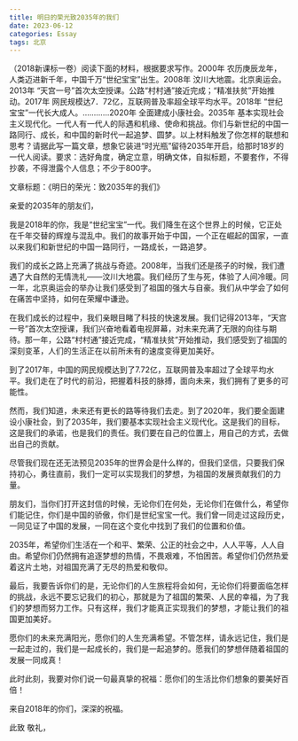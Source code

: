 ```yaml
---
title: 明日的荣光致2035年的我们
date: 2023-06-12
categories: Essay
tags: 北京
---
```




 （2018新课标一卷）阅读下面的材料，根据要求写作。2000年  农历庚辰龙年，人类迈进新千年，中国千万“世纪宝宝”出生。2008年  汶川大地震。北京奥运会。2013年  “天宫一号”首次太空授课。公路“村村通”接近完成；“精准扶贫”开始推动。2017年  网民规模达7．72亿，互联网普及率超全球平均水平。2018年  “世纪宝宝”一代长大成人。…………2020年  全面建成小康社会。2035年  基本实现社会主义现代化。一代人有一代人的际遇和机缘、使命和挑战。你们与新世纪的中国一路同行、成长，和中国的新时代一起追梦、圆梦。以上材料触发了你怎样的联想和思考？请据此写一篇文章，想象它装进“时光瓶”留待2035年开启，给那时18岁的一代人阅读。要求：选好角度，确定立意，明确文体，自拟标题，不要套作，不得抄袭，不得泄露个人信息；不少于800字。

文章标题：《明日的荣光：致2035年的我们》

亲爱的2035年的朋友们，

我是2018年的你，我是“世纪宝宝”一代。我们降生在这个世界上的时候，它正处在千年交替的辉煌与混乱中。我们的故事开始于中国，一个正在崛起的国家，一直以来我们和新世纪的中国一路同行，一路成长，一路追梦。

我们的成长之路上充满了挑战与奇迹。2008年，当我们还是孩子的时候，我们遭遇了大自然的无情洗礼——汶川大地震。我们经历了生与死，体验了人间冷暖。同一年，北京奥运会的举办让我们感受到了祖国的强大与自豪。我们从中学会了如何在痛苦中坚持，如何在荣耀中谦逊。

在我们成长的过程中，我们亲眼目睹了科技的快速发展。我们记得2013年，“天宫一号”首次太空授课，我们兴奋地看着电视屏幕，对未来充满了无限的向往与期待。那一年，公路“村村通”接近完成，“精准扶贫”开始推动，我们感受到了祖国的深刻变革，人们的生活正在以前所未有的速度变得更加美好。

到了2017年，中国的网民规模达到了7.72亿，互联网普及率超过了全球平均水平。我们走在了时代的前沿，把握着科技的脉搏，面向未来，我们拥有了更多的可能性。

然而，我们知道，未来还有更长的路等待我们去走。到了2020年，我们要全面建设小康社会，到了2035年，我们要基本实现社会主义现代化。这是我们的目标，这是我们的承诺，也是我们的责任。我们要在自己的位置上，用自己的方式，去做出自己的贡献。

尽管我们现在还无法预见2035年的世界会是什么样的，但我们坚信，只要我们保持初心，勇往直前，我们一定可以实现我们的梦想，为祖国的发展贡献我们的力量。

朋友们，当你们打开这封信的时候，无论你们在何处，无论你们在做什么，希望你们能记住，你们是中国的骄傲，你们是世纪宝宝一代。我们曾一同走过这段历史，一同见证了中国的发展，一同在这个变化中找到了我们的位置和价值。

2035年，希望你们生活在一个和平、繁荣、公正的社会之中，人人平等，人人自由。希望你们仍然拥有追逐梦想的热情，不畏艰难，不怕困苦。希望你们仍然热爱着这片土地，对祖国充满了无尽的热爱和敬仰。

最后，我要告诉你们的是，无论你们的人生旅程将会如何，无论你们将要面临怎样的挑战，永远不要忘记我们的初心，那就是为了祖国的繁荣、人民的幸福，为了我们的梦想而努力工作。只有这样，我们才能真正实现我们的梦想，才能让我们的祖国更加美好。

愿你们的未来充满阳光，愿你们的人生充满希望。不管怎样，请永远记住，我们是一起走过的，我们是一起成长的，我们是一起追梦的。愿我们的梦想伴随着祖国的发展一同成真！

此时此刻，我要对你们说一句最真挚的祝福：愿你们的生活比你们想象的要美好百倍！

来自2018年的你们，深深的祝福。

此致
敬礼，